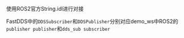 使用ROS2官方String.idl进行对接

FastDDS中的`DDSSubscriber`和`DDSPublisher`分别对应demo_ws中ROS2的`publisher publisher`和`dds_sub subscriber`
